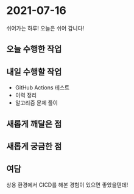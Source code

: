 # 2021-07-16

쉬어가는 하루! 오늘은 쉬어 갑니다!

## 오늘 수행한 작업

## 내일 수행할 작업

- GitHub Actions 테스트
- 이력 정리
- 알고리즘 문제 풀이

## 새롭게 깨달은 점

## 새롭게 궁금한 점

## 여담

상용 환경에서 CICD를 해본 경험이 있으면 좋았을텐데!